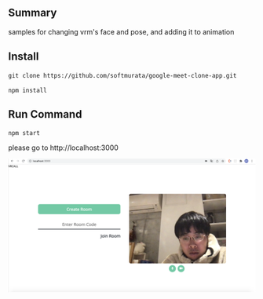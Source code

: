 ## Summary
samples for changing vrm's face and pose, and adding it to animation

## Install
```
git clone https://github.com/softmurata/google-meet-clone-app.git
```
```
npm install
```

## Run Command
```
npm start
```

please go to http://localhost:3000

![Results](images/test.png)